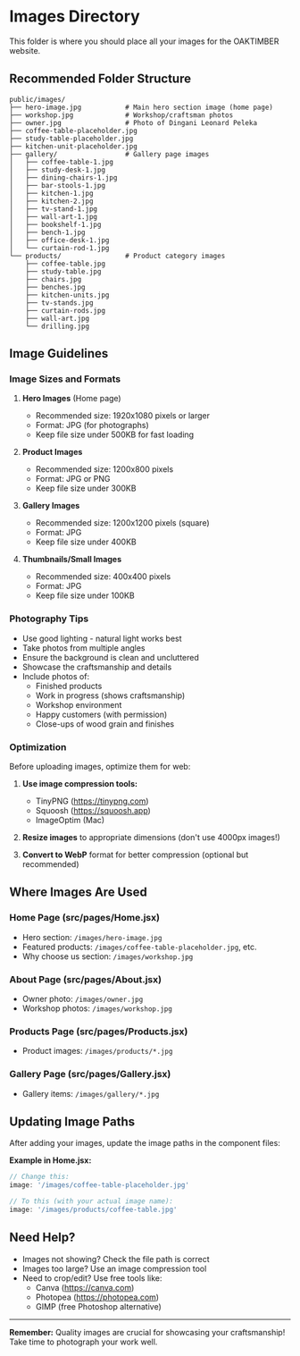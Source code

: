 # Images Directory

This folder is where you should place all your images for the OAKTIMBER website.

## Recommended Folder Structure

```
public/images/
├── hero-image.jpg           # Main hero section image (home page)
├── workshop.jpg             # Workshop/craftsman photos
├── owner.jpg                # Photo of Dingani Leonard Peleka
├── coffee-table-placeholder.jpg
├── study-table-placeholder.jpg
├── kitchen-unit-placeholder.jpg
├── gallery/                 # Gallery page images
│   ├── coffee-table-1.jpg
│   ├── study-desk-1.jpg
│   ├── dining-chairs-1.jpg
│   ├── bar-stools-1.jpg
│   ├── kitchen-1.jpg
│   ├── kitchen-2.jpg
│   ├── tv-stand-1.jpg
│   ├── wall-art-1.jpg
│   ├── bookshelf-1.jpg
│   ├── bench-1.jpg
│   ├── office-desk-1.jpg
│   └── curtain-rod-1.jpg
└── products/                # Product category images
    ├── coffee-table.jpg
    ├── study-table.jpg
    ├── chairs.jpg
    ├── benches.jpg
    ├── kitchen-units.jpg
    ├── tv-stands.jpg
    ├── curtain-rods.jpg
    ├── wall-art.jpg
    └── drilling.jpg
```

## Image Guidelines

### Image Sizes and Formats

1. **Hero Images** (Home page)
   - Recommended size: 1920x1080 pixels or larger
   - Format: JPG (for photographs)
   - Keep file size under 500KB for fast loading

2. **Product Images**
   - Recommended size: 1200x800 pixels
   - Format: JPG or PNG
   - Keep file size under 300KB

3. **Gallery Images**
   - Recommended size: 1200x1200 pixels (square)
   - Format: JPG
   - Keep file size under 400KB

4. **Thumbnails/Small Images**
   - Recommended size: 400x400 pixels
   - Format: JPG
   - Keep file size under 100KB

### Photography Tips

- Use good lighting - natural light works best
- Take photos from multiple angles
- Ensure the background is clean and uncluttered
- Showcase the craftsmanship and details
- Include photos of:
  - Finished products
  - Work in progress (shows craftsmanship)
  - Workshop environment
  - Happy customers (with permission)
  - Close-ups of wood grain and finishes

### Optimization

Before uploading images, optimize them for web:

1. **Use image compression tools:**
   - TinyPNG (https://tinypng.com)
   - Squoosh (https://squoosh.app)
   - ImageOptim (Mac)

2. **Resize images** to appropriate dimensions (don't use 4000px images!)

3. **Convert to WebP** format for better compression (optional but recommended)

## Where Images Are Used

### Home Page (src/pages/Home.jsx)
- Hero section: `/images/hero-image.jpg`
- Featured products: `/images/coffee-table-placeholder.jpg`, etc.
- Why choose us section: `/images/workshop.jpg`

### About Page (src/pages/About.jsx)
- Owner photo: `/images/owner.jpg`
- Workshop photos: `/images/workshop.jpg`

### Products Page (src/pages/Products.jsx)
- Product images: `/images/products/*.jpg`

### Gallery Page (src/pages/Gallery.jsx)
- Gallery items: `/images/gallery/*.jpg`

## Updating Image Paths

After adding your images, update the image paths in the component files:

**Example in Home.jsx:**
```jsx
// Change this:
image: '/images/coffee-table-placeholder.jpg'

// To this (with your actual image name):
image: '/images/products/coffee-table.jpg'
```

## Need Help?

- Images not showing? Check the file path is correct
- Images too large? Use an image compression tool
- Need to crop/edit? Use free tools like:
  - Canva (https://canva.com)
  - Photopea (https://photopea.com)
  - GIMP (free Photoshop alternative)

---

**Remember:** Quality images are crucial for showcasing your craftsmanship! Take time to photograph your work well.

